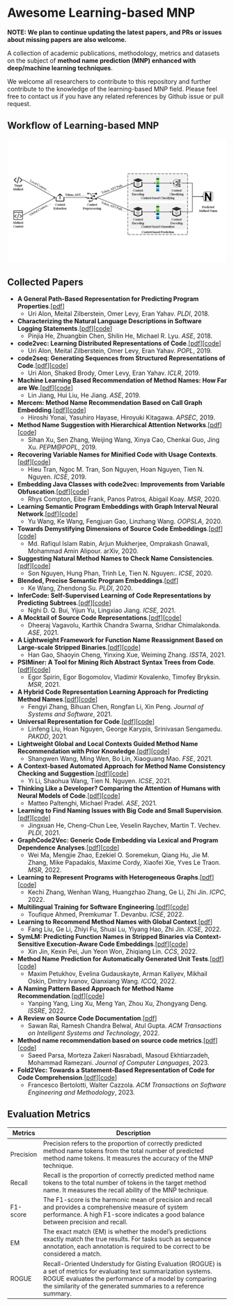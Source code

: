 # Awesome Learning-based MNP

**NOTE: We plan to continue updating the latest papers, and PRs or issues about missing papers are also welcome.**

A collection of academic publications, methodology, metrics and datasets on the subject of **method name prediction (MNP) enhanced with deep/machine learning techniques**.

We welcome all researchers to contribute to this repository and further contribute to the knowledge of the learning-based MNP field.
Please feel free to contact us if you have any related references by Github issue or pull request. 


## Workflow of Learning-based MNP
![dlmnp](workflow.png)

## Collected Papers
- **A General Path-Based Representation for Predicting Program Properties**.[[pdf](https://arxiv.org/abs/1803.09544)]
  - Uri Alon, Meital Zilberstein, Omer Levy, Eran Yahav. *PLDI*, 2018.
- **Characterizing the Natural Language Descriptions in Software Logging Statements**.[[pdf](https://dl.acm.org/doi/10.1145/3238147.3238193)][[code](https://github.com/logpai/LoggingDescriptions)]
  - Pinjia He, Zhuangbin Chen, Shilin He, Michael R. Lyu. *ASE*, 2018.
- **code2vec: Learning Distributed Representations of Code**.[[pdf](http://arxiv.org/abs/1803.09473)][[code](https://github.com/tech-srl/code2vec)]
  - Uri Alon, Meital Zilberstein, Omer Levy, Eran Yahav. *POPL*, 2019.
- **code2seq: Generating Sequences from Structured Representations of Code**.[[pdf](http://arxiv.org/abs/1808.01400)][[code](https://github.com/tech-srl/code2seq)]
  - Uri Alon, Shaked Brody, Omer Levy, Eran Yahav. *ICLR*, 2019.
- **Machine Learning Based Recommendation of Method Names: How Far are We**.[[pdf](https://ieeexplore.ieee.org/document/8952208)][[code](https://github.com/Method-Name-Recommendation/HeMa)]
  - Lin Jiang, Hui Liu, He Jiang. *ASE*, 2019.
- **Mercem: Method Name Recommendation Based on Call Graph Embedding**.[[pdf](http://arxiv.org/abs/1907.05690)][[code](https://groups.inf.ed.ac.uk/cup/codeattention/)]
  - Hiroshi Yonai, Yasuhiro Hayase, Hiroyuki Kitagawa. *APSEC*, 2019.
- **Method Name Suggestion with Hierarchical Attention Networks**.[[pdf](https://doi.org/10.1145/3294032.3294079)][[code](https://github.com/XuSihan/CodeSum2)]
  - Sihan Xu, Sen Zhang, Weijing Wang, Xinya Cao, Chenkai Guo, Jing Xu. *PEPM@POPL*, 2019.
- **Recovering Variable Names for Minified Code with Usage Contexts**.[[pdf](http://arxiv.org/abs/1906.03488)][[code](https://mrstarrynight.github.io/JSNeat/)]
  - Hieu Tran, Ngoc M. Tran, Son Nguyen, Hoan Nguyen, Tien N. Nguyen. *ICSE*, 2019.
- **Embedding Java Classes with code2vec: Improvements from Variable Obfuscation**.[[pdf](https://arxiv.org/abs/2004.02942)][[code](https://github.com/basedrhys/obfuscated-code2vec)]
  - Rhys Compton, Eibe Frank, Panos Patros, Abigail Koay. *MSR*, 2020.
- **Learning Semantic Program Embeddings with Graph Interval Neural Network**.[[pdf](https://arxiv.org/abs/2005.09997)][[code](https://github.com/GINN-Imp/GINN)]
  - Yu Wang, Ke Wang, Fengjuan Gao, Linzhang Wang. *OOPSLA*, 2020.
- **Towards Demystifying Dimensions of Source Code Embeddings**.[[pdf](https://arxiv.org/abs/2008.13064)][[code](https://github.com/mdrafiqulrabin/handcrafted-embeddings)]
  - Md. Rafiqul Islam Rabin, Arjun Mukherjee, Omprakash Gnawali, Mohammad Amin Alipour. arXiv, 2020.
- **Suggesting Natural Method Names to Check Name Consistencies**.[[pdf](https://doi.org/10.1145/3377811.3380926)][[code](https://doubledoubleblind.github.io/mnire/)]
  - Son Nguyen, Hung Phan, Trinh Le, Tien N. Nguyen:. *ICSE*, 2020.
- **Blended, Precise Semantic Program Embeddings**.[[pdf](https://doi.org/10.1145/3385412.3385999)]
  - Ke Wang, Zhendong Su. *PLDI*, 2020.
- **InferCode: Self-Supervised Learning of Code Representations by Predicting Subtrees**.[[pdf](https://arxiv.org/abs/2012.07023)][[code](https://github.com/ICSE21/infercode)]
  - Nghi D. Q. Bui, Yijun Yu, Lingxiao Jiang. *ICSE*, 2021.
- **A Mocktail of Source Code Representations**.[[pdf](https://arxiv.org/abs/2106.10918)][[code](https://github.com/NobleMathews/mocktail-blend)]
  - Dheeraj Vagavolu, Karthik Chandra Swarna, Sridhar Chimalakonda. *ASE*, 2021.
- **A Lightweight Framework for Function Name Reassignment Based on Large-scale Stripped Binaries**.[[pdf](https://doi.org/10.1145/3460319.3464804)][[code](https://github.com/USTC-TTCN/NFRE)]
  - Han Gao, Shaoyin Cheng, Yinxing Xue, Weiming Zhang. *ISSTA*, 2021.
- **PSIMiner: A Tool for Mining Rich Abstract Syntax Trees from Code**.[[pdf](https://arxiv.org/abs/2103.12778)][[code](https://github.com/JetBrains-Research/code2seq)]
  - Egor Spirin, Egor Bogomolov, Vladimir Kovalenko, Timofey Bryksin. *MSR*, 2021.
- **A Hybrid Code Representation Learning Approach for Predicting Method Names**.[[pdf](https://doi.org/10.1016/j.jss.2021.111011)][[code](https://meth2seq.github.io/meth2seq/)]
  - Fengyi Zhang, Bihuan Chen, Rongfan Li, Xin Peng. *Journal of Systems and Software*, 2021.
- **Universal Representation for Code**.[[pdf](https://arxiv.org/abs/2103.03116)][[code](https://github.com/dmlc/dgl/tree/master/examples/pytorch/rgcn-hetero)]
  - Linfeng Liu, Hoan Nguyen, George Karypis, Srinivasan Sengamedu. *PAKDD*, 2021.
- **Lightweight Global and Local Contexts Guided Method Name Recommendation with Prior Knowledge**.[[pdf](https://doi.org/10.1145/3468264.3468567)][[code](https://github.com/ShangwenWang/Cognac)]
  - Shangwen Wang, Ming Wen, Bo Lin, Xiaoguang Mao. *FSE*, 2021.
- **A Context-based Automated Approach for Method Name Consistency Checking and Suggestion**.[[pdf](https://arxiv.org/abs/2103.00269)][[code](https://github.com/deepname2021icse/DeepName-2021-ICSE)]
  - Yi Li, Shaohua Wang, Tien N. Nguyen. *ICSE*, 2021.
- **Thinking Like a Developer? Comparing the Attention of Humans with Neural Models of Code**.[[pdf](https://doi.org/10.1109/ASE51524.2021.9678712)][[code](https://github.com/MattePalte/thinking-like-a-developer)]
  - Matteo Paltenghi, Michael Pradel. *ASE*, 2021.
- **Learning to Find Naming Issues with Big Code and Small Supervision**.[[pdf](https://doi.org/10.1145/3453483.3454045)][[code](https://github.com/paulhildebrandt)]
  - Jingxuan He, Cheng-Chun Lee, Veselin Raychev, Martin T. Vechev. *PLDI*, 2021.
- **GraphCode2Vec: Generic Code Embedding via Lexical and Program Dependence Analyses**.[[pdf](https://arxiv.org/abs/2112.01218)][[code](https://github.com/graphcode2vec/graphcode2vec)]
  - Wei Ma, Mengjie Zhao, Ezekiel O. Soremekun, Qiang Hu, Jie M. Zhang, Mike Papadakis, Maxime Cordy, Xiaofei Xie, Yves Le Traon. *MSR*, 2022.
- **Learning to Represent Programs with Heterogeneous Graphs**.[[pdf](https://arxiv.org/abs/2012.04188)][[code](https://github.com/IBM/Project_CodeNet/issues/29)]
  - Kechi Zhang, Wenhan Wang, Huangzhao Zhang, Ge Li, Zhi Jin. *ICPC*, 2022.
- **Multilingual Training for Software Engineering**.[[pdf](https://arxiv.org/abs/2112.02043)][[code](https://github.com/microsoft/CodeXGLUE/tree/main/Code-Text/code-to-text)]
  - Toufique Ahmed, Premkumar T. Devanbu. *ICSE*, 2022.
- **Learning to Recommend Method Names with Global Context**.[[pdf](https://arxiv.org/abs/2201.10705)]
  - Fang Liu, Ge Li, Zhiyi Fu, Shuai Lu, Yiyang Hao, Zhi Jin. *ICSE*, 2022.
- **SymLM: Predicting Function Names in Stripped Binaries via Context-Sensitive Execution-Aware Code Embeddings**.[[pdf](https://doi.org/10.1145/3548606.3560612)][[code](https://github.com/OSUSecLab/SymLM)]
  - Xin Jin, Kexin Pei, Jun Yeon Won, Zhiqiang Lin. *CCS*, 2022.
- **Method Name Prediction for Automatically Generated Unit Tests**.[[pdf](https://ieeexplore.ieee.org/abstract/document/9763112)][[code](https://github.com/kk-arman/graph_names/)]
  - Maxim Petukhov, Evelina Gudauskayte, Arman Kaliyev, Mikhail Oskin, Dmitry Ivanov, Qianxiang Wang. *ICCQ*, 2022.
- **A Naming Pattern Based Approach for Method Name Recommendation**.[[pdf](https://doi.org/10.1109/ISSRE55969.2022.00041)][[code](https://github.com/cqu-isse/NamPat)]
  - Yanping Yang, Ling Xu, Meng Yan, Zhou Xu, Zhongyang Deng. *ISSRE*, 2022.
- **A Review on Source Code Documentation**.[[pdf](https://dl.acm.org/doi/10.1145/3519312)]
  - Sawan Rai, Ramesh Chandra Belwal, Atul Gupta. *ACM Transactions on Intelligent Systems and Technology*, 2022.
- **Method name recommendation based on source code metrics**.[[pdf](https://www.sciencedirect.com/science/article/abs/pii/S2590118422000740?via%3Dihub)][[code](https://github.com/m-zakeri/SENSA)]
  - Saeed Parsa, Morteza Zakeri Nasrabadi, Masoud Ekhtiarzadeh, Mohammad Ramezani. *Journal of Computer Languages*, 2023.
- **Fold2Vec: Towards a Statement-Based Representation of Code for Code Comprehension**.[[pdf](https://dl.acm.org/doi/10.1145/3514232)][[code](https://cazzola.di.unimi.it/fold2vec.html)]
  - Francesco Bertolotti, Walter Cazzola. *ACM Transactions on Software Engineering and Methodology*, 2023.

## Evaluation Metrics
| Metrics | Description |
| ---- | ---- |
| Precision | Precision refers to the proportion of correctly predicted method name tokens from the total number of predicted method name tokens. It measures the accuracy of the MNP technique. | 
| Recall | Recall is the proportion of correctly predicted method name tokens to the total number of tokens in the target method name. It measures the recall ability of the MNP technique.|
| F1-score | The F1-score is the harmonic mean of precision and recall and provides a comprehensive measure of system performance. A high F1-score indicates a good balance between precision and recall. |
| EM | The exact match (EM) is whether the model’s predictions exactly match the true results. For tasks such as sequence annotation, each annotation is required to be correct to be considered a match. |
| ROGUE | Recall-Oriented Understudy for Gisting Evaluation (ROGUE) is a set of metrics for evaluating text summarization systems. ROGUE evaluates the performance of a model by comparing the similarity of the generated summaries to a reference summary.
